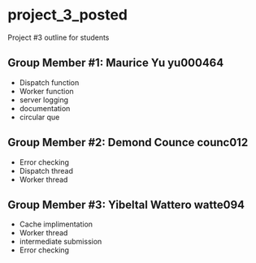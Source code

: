 # project_3_posted
Project #3 outline for students

 ## Group Member #1: Maurice Yu yu000464
 - Dispatch function
 - Worker function
 - server logging
 - documentation
 - circular que
 ## Group Member #2: Demond Counce counc012
 - Error checking
 - Dispatch thread
 - Worker thread
 ## Group Member #3: Yibeltal Wattero watte094
 - Cache implimentation
 - Worker thread
 - intermediate submission
 - Error checking

